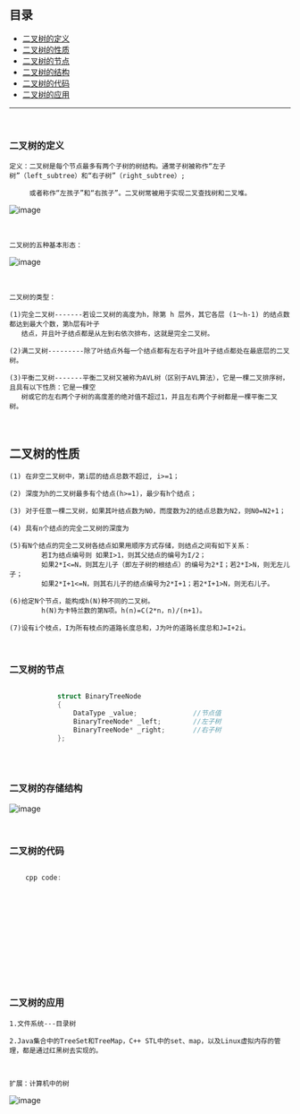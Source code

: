 ## 目录
+ [二叉树的定义](#二叉树的定义)
+ [二叉树的性质](#二叉树的性质)
+ [二叉树的节点](#二叉树的节点)
+ [二叉树的结构](#二叉树的存储结构)
+ [二叉树的代码](#二叉树的代码)
+ [二叉树的应用](#二叉树的应用)

--------------------------------------------


<br>

### 二叉树的定义

	定义：二叉树是每个节点最多有两个子树的树结构。通常子树被称作“左子树”（left_subtree）和“右子树”（right_subtree）;
	
	     或者称作“左孩子”和“右孩子”。二叉树常被用于实现二叉查找树和二叉堆。
		  

![image](http://hbimg.b0.upaiyun.com/9c037ee24cea26ea0ba35b1403351a84945271da4ce8-X2Kb4Y_fw658)


<br>

	二叉树的五种基本形态：
	
	
![image](http://hbimg.b0.upaiyun.com/e6de5e8b15f88f51788fca7f76cecab7f2bd1235a333-po1Ohh_fw658)


<br>

	二叉树的类型：

	(1)完全二叉树-------若设二叉树的高度为h，除第 h 层外，其它各层 (1～h-1) 的结点数都达到最大个数，第h层有叶子
	   结点，并且叶子结点都是从左到右依次排布，这就是完全二叉树。
	
	(2)满二叉树---------除了叶结点外每一个结点都有左右子叶且叶子结点都处在最底层的二叉树。
	
	(3)平衡二叉树-------平衡二叉树又被称为AVL树（区别于AVL算法），它是一棵二叉排序树，且具有以下性质：它是一棵空
	   树或它的左右两个子树的高度差的绝对值不超过1，并且左右两个子树都是一棵平衡二叉树。
	   

	   
<br>

## 二叉树的性质


	(1) 在非空二叉树中，第i层的结点总数不超过, i>=1；
	
	(2) 深度为h的二叉树最多有个结点(h>=1)，最少有h个结点；
	
	(3) 对于任意一棵二叉树，如果其叶结点数为N0，而度数为2的结点总数为N2，则N0=N2+1；
	
	(4) 具有n个结点的完全二叉树的深度为
	
	(5)有N个结点的完全二叉树各结点如果用顺序方式存储，则结点之间有如下关系：
	   		若I为结点编号则 如果I>1，则其父结点的编号为I/2；
			如果2*I<=N，则其左儿子（即左子树的根结点）的编号为2*I；若2*I>N，则无左儿子；
			如果2*I+1<=N，则其右儿子的结点编号为2*I+1；若2*I+1>N，则无右儿子。
			
	(6)给定N个节点，能构成h(N)种不同的二叉树。
			h(N)为卡特兰数的第N项。h(n)=C(2*n，n)/(n+1)。
			
	(7)设有i个枝点，I为所有枝点的道路长度总和，J为叶的道路长度总和J=I+2i。  


<br>

### 二叉树的节点

```cpp

			struct BinaryTreeNode
			{
				DataType _value;              //节点值
				BinaryTreeNode* _left;        //左子树
				BinaryTreeNode* _right;       //右子树
			};
			

```


<br>

### 二叉树的存储结构


![image](http://hbimg.b0.upaiyun.com/ec607a0fda8c716f36e1c93b14d7f66440ab172b99439-f9zGLc_fw658)



<br>

### 二叉树的代码


```cpp

	cpp code:
		
		
		
		
		
		
		
		
		
		
```


<br>

### 二叉树的应用

	1.文件系统---目录树
	
	2.Java集合中的TreeSet和TreeMap，C++ STL中的set、map，以及Linux虚拟内存的管理，都是通过红黑树去实现的。
	


	扩展：计算机中的树
	
![image](http://hbimg.b0.upaiyun.com/402c6a6b5aef28922ae1ffdacfd44d71211cea2f3bc0-kqbHUm_fw658)







	
